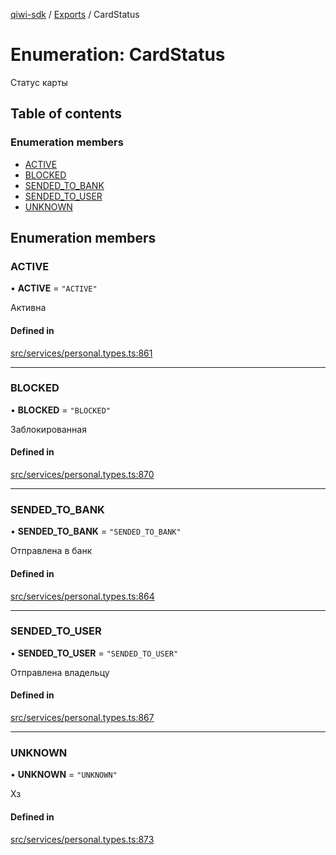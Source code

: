 [qiwi-sdk](../README.md) / [Exports](../modules.md) / CardStatus

# Enumeration: CardStatus

Статус карты

## Table of contents

### Enumeration members

- [ACTIVE](CardStatus.md#active)
- [BLOCKED](CardStatus.md#blocked)
- [SENDED\_TO\_BANK](CardStatus.md#sended_to_bank)
- [SENDED\_TO\_USER](CardStatus.md#sended_to_user)
- [UNKNOWN](CardStatus.md#unknown)

## Enumeration members

### ACTIVE

• **ACTIVE** = `"ACTIVE"`

Активна

#### Defined in

[src/services/personal.types.ts:861](https://github.com/AlexXanderGrib/node-qiwi-sdk/blob/abde202/src/services/personal.types.ts#L861)

___

### BLOCKED

• **BLOCKED** = `"BLOCKED"`

Заблокированная

#### Defined in

[src/services/personal.types.ts:870](https://github.com/AlexXanderGrib/node-qiwi-sdk/blob/abde202/src/services/personal.types.ts#L870)

___

### SENDED\_TO\_BANK

• **SENDED\_TO\_BANK** = `"SENDED_TO_BANK"`

Отправлена в банк

#### Defined in

[src/services/personal.types.ts:864](https://github.com/AlexXanderGrib/node-qiwi-sdk/blob/abde202/src/services/personal.types.ts#L864)

___

### SENDED\_TO\_USER

• **SENDED\_TO\_USER** = `"SENDED_TO_USER"`

Отправлена владельцу

#### Defined in

[src/services/personal.types.ts:867](https://github.com/AlexXanderGrib/node-qiwi-sdk/blob/abde202/src/services/personal.types.ts#L867)

___

### UNKNOWN

• **UNKNOWN** = `"UNKNOWN"`

Хз

#### Defined in

[src/services/personal.types.ts:873](https://github.com/AlexXanderGrib/node-qiwi-sdk/blob/abde202/src/services/personal.types.ts#L873)
